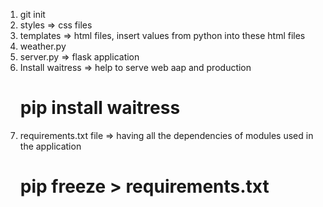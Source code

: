 1. git init
2. styles => css files
3. templates => html files, insert values from python into these html files
4. weather.py
5. server.py => flask application
6. Install waitress => help to serve web aap and production
    # pip install waitress
7. requirements.txt file => having all the dependencies of modules used in the application
    # pip freeze > requirements.txt